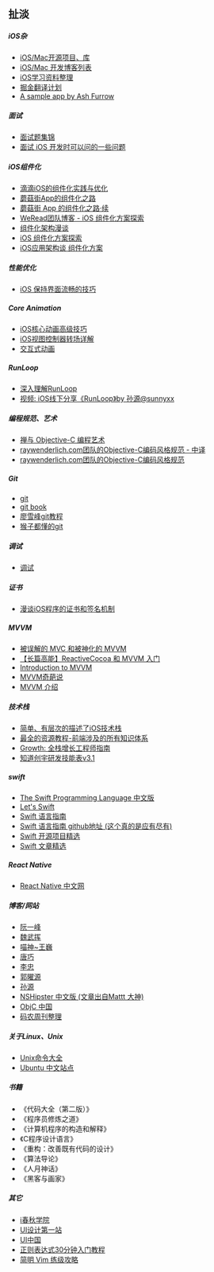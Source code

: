 ## 扯淡

##### iOS杂
- [iOS/Mac开源项目、库](https://github.com/Tim9Liu9/TimLiu-iOS)
- [iOS/Mac 开发博客列表](https://github.com/tangqiaoboy/iOSBlogCN)
- [iOS学习资料整理](https://github.com/Aufree/trip-to-iOS)
- [掘金翻译计划](https://github.com/xitu/gold-miner)
- [A sample app by Ash Furrow](https://github.com/AshFurrow/C-41)

##### 面试
- [面试题集锦](https://github.com/ChenYilong/iOSInterviewQuestions)
- [面试 iOS 开发时可以问的一些问题](https://github.com/lzyy/iOS-Developer-Interview-Questions)


##### iOS组件化
- [滴滴iOS的组件化实践与优化](http://mp.weixin.qq.com/s?__biz=MzA3ODg4MDk0Ng==&mid=2651112719&idx=1&sn=691e7e3bcf7d0e24f0ad5de75c19711c&mpshare=1&scene=1&srcid=12114cfC6OdIYkZwzXe8FEqa#rd)
- [蘑菇街App的组件化之路](http://limboy.me/tech/2016/03/10/mgj-components.html)
- [蘑菇街 App 的组件化之路·续](http://limboy.me/tech/2016/03/14/mgj-components-continued.html)
- [WeRead团队博客 - iOS 组件化方案探索](https://wereadteam.github.io/2016/03/19/iOS-Component/)
- [组件化架构漫谈](http://www.cocoachina.com/ios/20160929/17610.html)
- [iOS 组件化方案探索](http://blog.cnbang.net/tech/3080/)
- [iOS应用架构谈 组件化方案](http://casatwy.com/iOS-Modulization.html)


##### 性能优化
- [iOS 保持界面流畅的技巧](http://blog.ibireme.com/2015/11/12/smooth_user_interfaces_for_ios/)

##### Core Animation
- [iOS核心动画高级技巧](https://zsisme.gitbooks.io/ios-/content/index.html)
- [iOS视图控制器转场详解](https://github.com/seedante/iOS-Note/wiki/ViewController-Transition)
- [交互式动画](https://github.com/seedante/iOS-Note/wiki/Interactive-Animations)

##### RunLoop
- [深入理解RunLoop](http://blog.ibireme.com/2015/05/18/runloop/)
- [视频: iOS线下分享《RunLoop》by 孙源@sunnyxx](http://v.youku.com/v_show/id_XODgxODkzODI0.html)


##### 编程规范、艺术
- [禅与 Objective-C 编程艺术](https://github.com/oa414/objc-zen-book-cn#%E5%B1%9E%E6%80%A7%E5%AE%9A%E4%B9%89)
- [raywenderlich.com团队的Objective-C编码风格规范 - 中译](http://www.csdn.net/article/2015-06-01/2824818-objective-c-style-guide)
- [raywenderlich.com团队的Objective-C编码风格规范](https://github.com/raywenderlich/objective-c-style-guide)

##### Git
- [git](https://git-scm.com/)
- [git book](https://git-scm.com/book/zh/v2)
- [廖雪峰git教程](http://www.liaoxuefeng.com/wiki/0013739516305929606dd18361248578c67b8067c8c017b000)
- [猴子都懂的git](https://backlogtool.com/git-guide/tw/)

##### 调试
- [调试](https://github.com/huang303513/Debug-Instruments)

##### 证书
- [漫谈iOS程序的证书和签名机制](http://www.pchou.info/ios/2015/12/14/ios-certification-and-code-sign.html)

##### MVVM
- [被误解的 MVC 和被神化的 MVVM](http://blog.devtang.com/2015/11/02/mvc-and-mvvm/#u6784_u9020_ViewModel)
- [【长篇高能】ReactiveCocoa 和 MVVM 入门](http://www.cocoachina.com/ios/20150526/11930.html)
- [Introduction to MVVM](https://www.objc.io/issues/13-architecture/mvvm/)
- [MVVM奇葩说](http://www.olinone.com/?p=510)
- [MVVM 介绍](http://objccn.io/issue-13-1/)

##### 技术栈
- [简单、有层次的描述了iOS技术栈](https://github.com/liuminqian/iOSTechShare)
- [最全的资源教程-前端涉及的所有知识体系](https://github.com/AutumnsWind/Front-end-tutorial)
- [Growth: 全栈增长工程师指南
](https://github.com/phodal/growth-ebook)
- [知道创宇研发技能表v3.1](http://blog.knownsec.com/Knownsec_RD_Checklist/index.html)


##### swift
- [The Swift Programming Language 中文版](http://wiki.jikexueyuan.com/project/swift/)
- [Let's Swift](http://letsswift.com/)
- [Swift 语言指南](http://dev.swiftguide.cn/)
- [Swift 语言指南 github地址 (这个真的是应有尽有)](https://github.com/ipader/SwiftGuide)
- [Swift 开源项目精选](https://github.com/ipader/SwiftGuide/blob/master/Featured.md#interfaces)
- [Swift 文章精选](https://github.com/ipader/SwiftGuide/blob/master/Featured-Articles.md)


##### React Native
- [React Native 中文网](http://reactnative.cn/)

##### 博客/网站
- [阮一峰](http://www.ruanyifeng.com/blog/)
- [魏武挥](http://weiwuhui.com/)
- [喵神~王巍](https://onevcat.com/#blog)
- [唐巧](http://blog.devtang.com/)
- [李忠](http://limboy.me/)
- [郭曜源](http://blog.ibireme.com/)
- [孙源](http://blog.sunnyxx.com/)
- [NSHipster 中文版 (文章出自Mattt 大神)](http://nshipster.cn/)
- [ObjC 中国](https://store.objccn.io/)
- [码农周刊整理](https://github.com/nemoTyrant/manong)

##### 关于Linux、Unix
- [Unix命令大全](http://wiki.ubuntu.org.cn/Unix%E5%91%BD%E4%BB%A4%E5%A4%A7%E5%85%A8)
- [Ubuntu 中文站点](http://wiki.ubuntu.org.cn/%E9%A6%96%E9%A1%B5)

##### 书籍
- 《代码大全（第二版）》
- 《程序员修炼之道》
- 《计算机程序的构造和解释》
- 《C程序设计语言》
- 《重构：改善既有代码的设计》
- 《算法导论》
- 《人月神话》
- 《黑客与画家》


##### 其它
- [i春秋学院](http://www.ichunqiu.com/main)
- [UI设计第一站](http://www.ui001.com/)
- [UI中国](http://www.ui.cn/)
- [正则表达式30分钟入门教程](http://deerchao.net/tutorials/regex/regex.htm)
- [简明 Vim 练级攻略](http://coolshell.cn/articles/5426.html)

